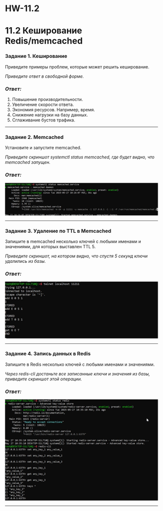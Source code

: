 # HW-11.2
# 11.2 Кеширование Redis/memcached

### Задание 1. Кеширование 

Приведите примеры проблем, которые может решить кеширование. 

*Приведите ответ в свободной форме.*
### *Ответ:*
1. Повышение производительности.
2. Увеличение скорости ответа.
3. Экономия ресурсов. Например, время.
4. Снижение нагрузки на базу данных.
5. Сглаживание бустов трафика.

---

### Задание 2. Memcached

Установите и запустите memcached.

*Приведите скриншот systemctl status memcached, где будет видно, что memcached запущен.*
### *Ответ:*
![png](https://github.com/EgorGEgor/HW-11.2/blob/main/2.jpg)

---

### Задание 3. Удаление по TTL в Memcached

Запишите в memcached несколько ключей с любыми именами и значениями, для которых выставлен TTL 5. 

*Приведите скриншот, на котором видно, что спустя 5 секунд ключи удалились из базы.*
### *Ответ:*
![png](https://github.com/EgorGEgor/HW-11.2/blob/main/3.jpg)

---

### Задание 4. Запись данных в Redis

Запишите в Redis несколько ключей с любыми именами и значениями. 

*Через redis-cli достаньте все записанные ключи и значения из базы, приведите скриншот этой операции.*
### *Ответ:*
![png](https://github.com/EgorGEgor/HW-11.2/blob/main/4.jpg)

---


